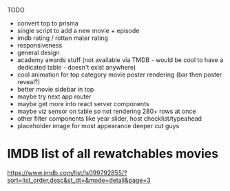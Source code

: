 TODO

- convert top to prisma
- single script to add a new movie + episode
- imdb rating / rotten mater rating
- responsiveness
- general design
- academy awards stuff (not available via TMDB - would be cool to have a dedicated table - doesn't exist anywhere)
- cool animation for top category movie poster rendering (bar then poster reveal?)
- better movie sidebar in top
- maybe try next app router
- maybe get more into react server components
- maybe viz sensor on table so not rendering 280+ rows at once
- other filter components like year slider, host checklist/typeahead
- placeholder image for most appearance deeper cut guys

# IMDB list of all rewatchables movies

https://www.imdb.com/list/ls099792855/?sort=list_order,desc&st_dt=&mode=detail&page=3
